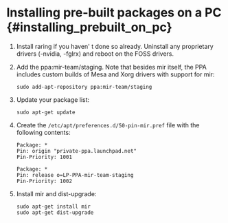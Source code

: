 Installing pre-built packages on a PC {#installing_prebuilt_on_pc}
=====================================

1. Install raring if you haven' t done so already.  Uninstall any proprietary
   drivers (-nvidia, -fglrx) and reboot on the FOSS drivers.

2. Add the ppa:mir-team/staging. Note that besides mir itself, the PPA includes
   custom builds of Mesa and Xorg drivers with support for mir:

       sudo add-apt-repository ppa:mir-team/staging

3. Update your package list:

       sudo apt-get update

4. Create the `/etc/apt/preferences.d/50-pin-mir.pref` file with the following contents:

       Package: *
       Pin: origin "private-ppa.launchpad.net"
       Pin-Priority: 1001

       Package: *
       Pin: release o=LP-PPA-mir-team-staging
       Pin-Priority: 1002

5. Install mir and dist-upgrade:

       sudo apt-get install mir
       sudo apt-get dist-upgrade
